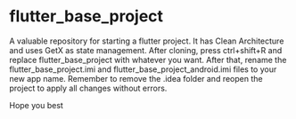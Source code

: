 # flutter_base_project

A valuable repository for starting a flutter project. It has Clean Architecture and uses GetX as state management. After cloning, press ctrl+shift+R and replace flutter_base_project with whatever you want. After that, rename the flutter_base_project.imi and flutter_base_project_android.imi files to your new app name. Remember to remove the .idea folder and reopen the project to apply all changes without errors.

Hope you best
